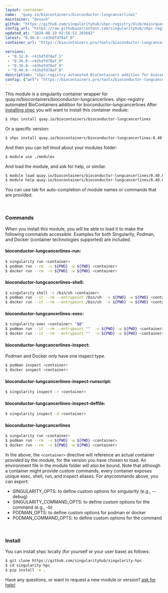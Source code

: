 ```yaml
---
layout: container
name:  "quay.io/biocontainers/bioconductor-lungcancerlines"
maintainer: "@vsoch"
github: "https://github.com/singularityhub/shpc-registry/blob/main/quay.io/biocontainers/bioconductor-lungcancerlines/container.yaml"
config_url: "https://raw.githubusercontent.com/singularityhub/shpc-registry/main/quay.io/biocontainers/bioconductor-lungcancerlines/container.yaml"
updated_at: "2024-08-19 02:56:52.203682"
latest: "0.40.0--r43hdfd78af_0"
container_url: "https://biocontainers.pro/tools/bioconductor-lungcancerlines"

versions:
 - "0.32.0--r41hdfd78af_1"
 - "0.36.0--r42hdfd78af_0"
 - "0.38.0--r43hdfd78af_0"
 - "0.40.0--r43hdfd78af_0"
description: "shpc-registry automated BioContainers addition for bioconductor-lungcancerlines"
config: {"url": "https://biocontainers.pro/tools/bioconductor-lungcancerlines", "maintainer": "@vsoch", "description": "shpc-registry automated BioContainers addition for bioconductor-lungcancerlines", "latest": {"0.40.0--r43hdfd78af_0": "sha256:0ad304277c3dc1e3edf140bd931c70be32de7448c75041cb6e24d413847d5caa"}, "tags": {"0.32.0--r41hdfd78af_1": "sha256:d94d9e3e12aa706c1643410ff31609f8bf9d77cbf3cfde9decf63053765d27b8", "0.36.0--r42hdfd78af_0": "sha256:71df9ffcc75755ae141964f1635d3ee62c94a1e5d2c73c07afa3b26b2747cfa9", "0.38.0--r43hdfd78af_0": "sha256:5e664374bb47530c57499b72a0429d9afc4ede1472424172c495b85b277c4860", "0.40.0--r43hdfd78af_0": "sha256:0ad304277c3dc1e3edf140bd931c70be32de7448c75041cb6e24d413847d5caa"}, "docker": "quay.io/biocontainers/bioconductor-lungcancerlines"}
---
```


This module is a singularity container wrapper for quay.io/biocontainers/bioconductor-lungcancerlines.
shpc-registry automated BioContainers addition for bioconductor-lungcancerlines
After [installing shpc](#install) you will want to install this container module:


```bash
$ shpc install quay.io/biocontainers/bioconductor-lungcancerlines
```

Or a specific version:

```bash
$ shpc install quay.io/biocontainers/bioconductor-lungcancerlines:0.40.0--r43hdfd78af_0
```

And then you can tell lmod about your modules folder:

```bash
$ module use ./modules
```

And load the module, and ask for help, or similar.

```bash
$ module load quay.io/biocontainers/bioconductor-lungcancerlines/0.40.0--r43hdfd78af_0
$ module help quay.io/biocontainers/bioconductor-lungcancerlines/0.40.0--r43hdfd78af_0
```

You can use tab for auto-completion of module names or commands that are provided.

<br>

### Commands

When you install this module, you will be able to load it to make the following commands accessible.
Examples for both Singularity, Podman, and Docker (container technologies supported) are included.

#### bioconductor-lungcancerlines-run:

```bash
$ singularity run <container>
$ podman run --rm  -v ${PWD} -w ${PWD} <container>
$ docker run --rm  -v ${PWD} -w ${PWD} <container>
```

#### bioconductor-lungcancerlines-shell:

```bash
$ singularity shell -s /bin/sh <container>
$ podman run --it --rm --entrypoint /bin/sh  -v ${PWD} -w ${PWD} <container>
$ docker run --it --rm --entrypoint /bin/sh  -v ${PWD} -w ${PWD} <container>
```

#### bioconductor-lungcancerlines-exec:

```bash
$ singularity exec <container> "$@"
$ podman run --it --rm --entrypoint ""  -v ${PWD} -w ${PWD} <container> "$@"
$ docker run --it --rm --entrypoint ""  -v ${PWD} -w ${PWD} <container> "$@"
```

#### bioconductor-lungcancerlines-inspect:

Podman and Docker only have one inspect type.

```bash
$ podman inspect <container>
$ docker inspect <container>
```

#### bioconductor-lungcancerlines-inspect-runscript:

```bash
$ singularity inspect -r <container>
```

#### bioconductor-lungcancerlines-inspect-deffile:

```bash
$ singularity inspect -d <container>
```



#### bioconductor-lungcancerlines

```bash
$ singularity run <container>
$ podman run --rm  -v ${PWD} -w ${PWD} <container>
$ docker run --rm  -v ${PWD} -w ${PWD} <container>
```


In the above, the `<container>` directive will reference an actual container provided
by the module, for the version you have chosen to load. An environment file in the
module folder will also be bound. Note that although a container
might provide custom commands, every container exposes unique exec, shell, run, and
inspect aliases. For anycommands above, you can export:

 - SINGULARITY_OPTS: to define custom options for singularity (e.g., --debug)
 - SINGULARITY_COMMAND_OPTS: to define custom options for the command (e.g., -b)
 - PODMAN_OPTS: to define custom options for podman or docker
 - PODMAN_COMMAND_OPTS: to define custom options for the command

<br>

### Install

You can install shpc locally (for yourself or your user base) as follows:

```bash
$ git clone https://github.com/singularityhub/singularity-hpc
$ cd singularity-hpc
$ pip install -e .
```

Have any questions, or want to request a new module or version? [ask for help!](https://github.com/singularityhub/singularity-hpc/issues)